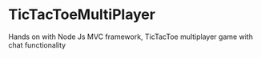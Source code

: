 # TicTacToeMultiPlayer
Hands on with Node Js MVC framework, TicTacToe multiplayer game with chat functionality 
